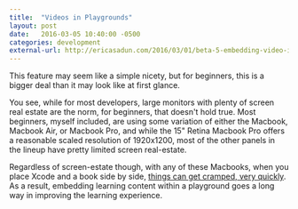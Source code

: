 ```yaml
---
title:  "Videos in Playgrounds"
layout: post
date:   2016-03-05 10:40:00 -0500
categories: development
external-url: http://ericasadun.com/2016/03/01/beta-5-embedding-video-in-playgrounds/
---
```


This feature may seem like a simple nicety, but for beginners, this is a bigger deal than it may look like at first glance. 

You see, while for most developers, large monitors with plenty of screen real estate are the norm, for beginners, that doesn't hold true. Most beginners, myself included, are using some variation of either the Macbook, Macbook Air, or Macbook Pro, and while the 15" Retina Macbook Pro offers a reasonable scaled resolution of 1920x1200, most of the other panels in the lineup have pretty limited screen real-estate. 

Regardless of screen-estate though, with any of these Macbooks, when you place Xcode and a book side by side, [things can get cramped, very quickly](/assets/xcode-book-side-by-side.png). As a result, embedding learning content within a playground goes a long way in improving the learning experience. 
